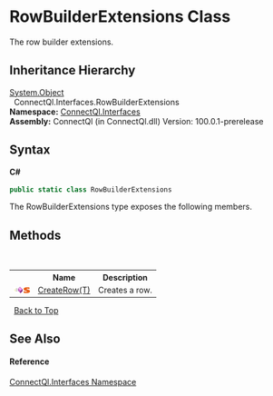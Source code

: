 # RowBuilderExtensions Class
 

The row builder extensions.


## Inheritance Hierarchy
<a href="http://msdn2.microsoft.com/en-us/library/e5kfa45b" target="_blank">System.Object</a><br />&nbsp;&nbsp;ConnectQl.Interfaces.RowBuilderExtensions<br />
**Namespace:**&nbsp;<a href="N_ConnectQl_Interfaces">ConnectQl.Interfaces</a><br />**Assembly:**&nbsp;ConnectQl (in ConnectQl.dll) Version: 100.0.1-prerelease

## Syntax

**C#**<br />
``` C#
public static class RowBuilderExtensions
```

The RowBuilderExtensions type exposes the following members.


## Methods
&nbsp;<table><tr><th></th><th>Name</th><th>Description</th></tr><tr><td>![Public method](media/pubmethod.gif "Public method")![Static member](media/static.gif "Static member")</td><td><a href="M_ConnectQl_Interfaces_RowBuilderExtensions_CreateRow__1">CreateRow(T)</a></td><td>
Creates a row.</td></tr></table>&nbsp;
<a href="#rowbuilderextensions-class">Back to Top</a>

## See Also


#### Reference
<a href="N_ConnectQl_Interfaces">ConnectQl.Interfaces Namespace</a><br />